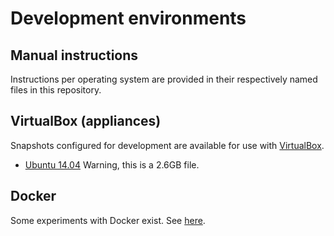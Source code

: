 Development environments 
========================

Manual instructions
-------------------

Instructions per operating system are provided in their respectively named files in this repository.

VirtualBox (appliances)
-----------------------

Snapshots configured for development are available for use with [VirtualBox][1].

* [Ubuntu 14.04][2] Warning, this is a 2.6GB file.

Docker
------

Some experiments with Docker exist. See [here][3].

[1]: https://www.virtualbox.org/wiki/Downloads 
[2]: http://taxonworks.org/virtual_box/TW_Ubuntu_14_04.ova
[3]: https://github.com/SpeciesFileGroup/taxonworks/issues/4
